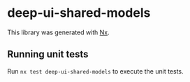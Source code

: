 # deep-ui-shared-models

This library was generated with [Nx](https://nx.dev).

## Running unit tests

Run `nx test deep-ui-shared-models` to execute the unit tests.
